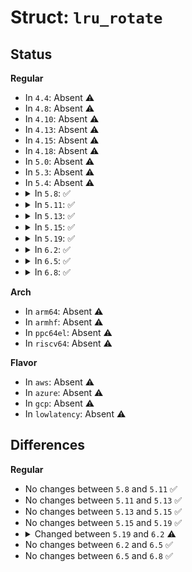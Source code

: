 # Struct: <code>lru_rotate</code>

## Status
<b>Regular</b>
<ul>
<li>
In <code>4.4</code>: Absent ⚠️
</li>
<li>
In <code>4.8</code>: Absent ⚠️
</li>
<li>
In <code>4.10</code>: Absent ⚠️
</li>
<li>
In <code>4.13</code>: Absent ⚠️
</li>
<li>
In <code>4.15</code>: Absent ⚠️
</li>
<li>
In <code>4.18</code>: Absent ⚠️
</li>
<li>
In <code>5.0</code>: Absent ⚠️
</li>
<li>
In <code>5.3</code>: Absent ⚠️
</li>
<li>
In <code>5.4</code>: Absent ⚠️
</li>
<li>
<details>
<summary>In <code>5.8</code>: ✅</summary>

```c
struct lru_rotate {
    local_lock_t lock;
    struct pagevec pvec;
};
```
</details>
</li>
<li>
<details>
<summary>In <code>5.11</code>: ✅</summary>

```c
struct lru_rotate {
    local_lock_t lock;
    struct pagevec pvec;
};
```
</details>
</li>
<li>
<details>
<summary>In <code>5.13</code>: ✅</summary>

```c
struct lru_rotate {
    local_lock_t lock;
    struct pagevec pvec;
};
```
</details>
</li>
<li>
<details>
<summary>In <code>5.15</code>: ✅</summary>

```c
struct lru_rotate {
    local_lock_t lock;
    struct pagevec pvec;
};
```
</details>
</li>
<li>
<details>
<summary>In <code>5.19</code>: ✅</summary>

```c
struct lru_rotate {
    local_lock_t lock;
    struct pagevec pvec;
};
```
</details>
</li>
<li>
<details>
<summary>In <code>6.2</code>: ✅</summary>

```c
struct lru_rotate {
    local_lock_t lock;
    struct folio_batch fbatch;
};
```
</details>
</li>
<li>
<details>
<summary>In <code>6.5</code>: ✅</summary>

```c
struct lru_rotate {
    local_lock_t lock;
    struct folio_batch fbatch;
};
```
</details>
</li>
<li>
<details>
<summary>In <code>6.8</code>: ✅</summary>

```c
struct lru_rotate {
    local_lock_t lock;
    struct folio_batch fbatch;
};
```
</details>
</li>
</ul>
<b>Arch</b>
<ul>
<li>
In <code>arm64</code>: Absent ⚠️
</li>
<li>
In <code>armhf</code>: Absent ⚠️
</li>
<li>
In <code>ppc64el</code>: Absent ⚠️
</li>
<li>
In <code>riscv64</code>: Absent ⚠️
</li>
</ul>
<b>Flavor</b>
<ul>
<li>
In <code>aws</code>: Absent ⚠️
</li>
<li>
In <code>azure</code>: Absent ⚠️
</li>
<li>
In <code>gcp</code>: Absent ⚠️
</li>
<li>
In <code>lowlatency</code>: Absent ⚠️
</li>
</ul>

## Differences
<b>Regular</b>
<ul>
<li>
No changes between <code>5.8</code> and <code>5.11</code> ✅
</li>
<li>
No changes between <code>5.11</code> and <code>5.13</code> ✅
</li>
<li>
No changes between <code>5.13</code> and <code>5.15</code> ✅
</li>
<li>
No changes between <code>5.15</code> and <code>5.19</code> ✅
</li>
<li>
<details>
<summary>Changed between <code>5.19</code> and <code>6.2</code> ⚠️</summary>
<ul>
<li>
<b>Field added. </b>
<code>struct folio_batch fbatch</code>
</li>
<li>
<b>Field removed. </b>
<code>struct pagevec pvec</code>
</li>
</ul>
</details>
</li>
<li>
No changes between <code>6.2</code> and <code>6.5</code> ✅
</li>
<li>
No changes between <code>6.5</code> and <code>6.8</code> ✅
</li>
</ul>
